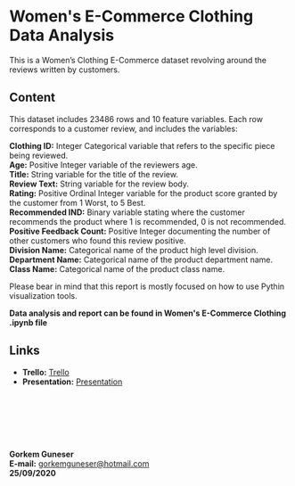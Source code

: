 # **Women's E-Commerce Clothing Data Analysis** <br>
This is a Women’s Clothing E-Commerce dataset revolving around the reviews written by customers.

## **Content**<br>
This dataset includes 23486 rows and 10 feature variables. Each row corresponds to a customer review, and includes the variables:<br>

**Clothing ID:** Integer Categorical variable that refers to the specific piece being reviewed.<br>
**Age:** Positive Integer variable of the reviewers age.<br>
**Title:** String variable for the title of the review.<br>
**Review Text:** String variable for the review body.<br>
**Rating:** Positive Ordinal Integer variable for the product score granted by the customer from 1 Worst, to 5 Best.<br>
**Recommended IND:** Binary variable stating where the customer recommends the product where 1 is recommended, 0 is not recommended.<br>
**Positive Feedback Count:** Positive Integer documenting the number of other customers who found this review positive.<br>
**Division Name:** Categorical name of the product high level division.<br>
**Department Name:** Categorical name of the product department name.<br>
**Class Name:** Categorical name of the product class name.<br>

Please bear in mind that this report is mostly focused on how to use Pythin visualization tools.<br>

**Data analysis and report can be found in Women's E-Commerce Clothing .ipynb file** 

## **Links**
- **Trello:** [Trello](https://trello.com/b/rU56XUNb/womens-e-commerce-clothing)
- **Presentation:** [Presentation](https://docs.google.com/presentation/d/1J2xE93fW6hDuRbb0YOTuN5hVM-VZGfz5iRrFlnaxPA4/edit#slide=id.g9b308ab400_0_112)

<br>
<br>
<br>
<br>
<br>


**Gorkem Guneser**<br>
**E-mail:** gorkemguneser@hotmail.com<br>
  **25/09/2020**
